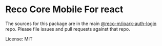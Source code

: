 Reco Core Mobile For react
=======

The sources for this package are in the main [@reco-m/ipark-auth-login](http://192.168.1.247/summary/framework%2FRECO8.Mobile.git) repo. Please file issues and pull requests against that repo.

License: MIT
